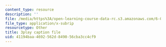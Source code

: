 ```yaml
---
content_type: resource
description: ''
file: /media/https%3A/open-learning-course-data-rc.s3.amazonaws.com/6-004-computation-structures-spring-2017/41194baa4692562d849056cba3cc4cf9_7dhuZ6V9tcY.vtt
file_type: application/x-subrip
resourcetype: Other
title: 3play caption file
uid: 41194baa-4692-562d-8490-56cba3cc4cf9
---
```

